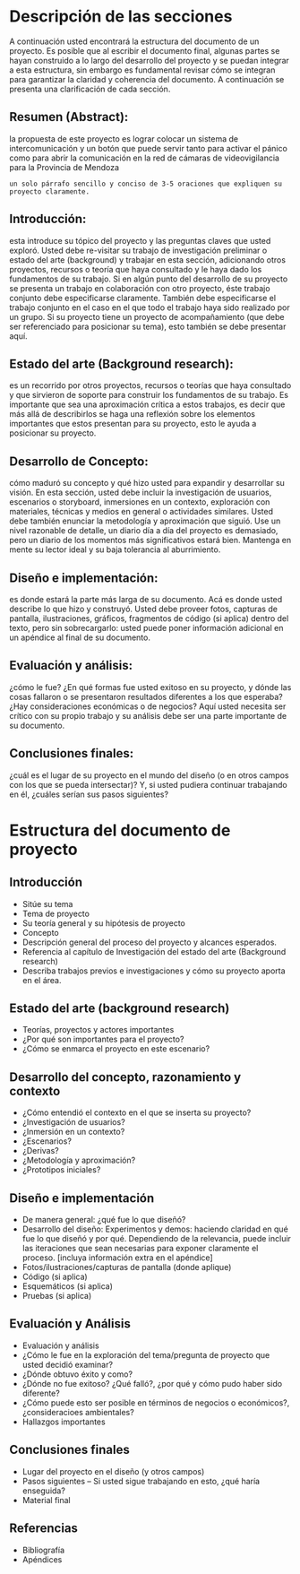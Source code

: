 # Descripción de las secciones

A continuación usted encontrará la estructura del documento de un proyecto. Es posible que al escribir el documento final, algunas partes se hayan construido a lo largo del desarrollo del proyecto y se puedan integrar a esta estructura, sin embargo es fundamental revisar cómo se integran para garantizar la claridad y coherencia del documento. A continuación se presenta una clarificación de cada sección.

## Resumen (Abstract):
la propuesta de este proyecto es lograr colocar un sistema de intercomunicación y un botón que puede servir tanto para activar el pánico como para abrir la comunicación en la red de cámaras de videovigilancia para la Provincia de Mendoza
~~~~~
un solo párrafo sencillo y conciso de 3-5 oraciones que expliquen su proyecto claramente.
~~~~~
## Introducción: 
esta introduce su tópico del proyecto y las preguntas claves que usted exploró. Usted debe re-visitar su trabajo de investigación preliminar o estado del arte (background) y trabajar en esta sección, adicionando otros proyectos, recursos o teoría que haya consultado y le haya dado los fundamentos de su trabajo. Si en algún punto del desarrollo de su proyecto se presenta un trabajo en colaboración con otro proyecto, éste trabajo conjunto debe especificarse claramente. También debe especificarse el trabajo conjunto en el caso en el que todo el trabajo haya sido realizado por un grupo. Si su proyecto tiene un proyecto de acompañamiento (que debe ser referenciado para posicionar su tema), esto también se debe presentar aquí.
## Estado del arte (Background research):
es un recorrido por otros proyectos, recursos o teorías que haya consultado y que sirvieron de soporte para construir los fundamentos de su trabajo. Es importante que sea una aproximación crítica a estos trabajos, es decir que más allá de describirlos se haga una reflexión sobre los elementos importantes que estos presentan para su proyecto, esto le ayuda a posicionar su proyecto.
## Desarrollo de Concepto: 
cómo maduró su concepto y qué hizo usted para expandir y desarrollar su visión. En esta sección, usted debe incluir la investigación de usuarios, escenarios o storyboard, inmersiones en un contexto, exploración con materiales, técnicas y medios en general o actividades similares. Usted debe también enunciar la metodología y aproximación que siguió. Use un nivel razonable de detalle, un diario día a día del proyecto es demasiado, pero un diario de los momentos más significativos estará bien. Mantenga en mente su lector ideal y su baja tolerancia al aburrimiento.
## Diseño e implementación: 
es donde estará la parte más larga de su documento. Acá es donde usted describe lo que hizo y construyó. Usted debe proveer fotos, capturas de pantalla, ilustraciones, gráficos, fragmentos de código (si aplica) dentro del texto, pero sin sobrecargarlo: usted puede poner información adicional en un apéndice al final de su documento.
## Evaluación y análisis: 
¿cómo le fue? ¿En qué formas fue usted exitoso en su proyecto, y dónde las cosas fallaron o se presentaron resultados diferentes a los que esperaba? ¿Hay consideraciones económicas o de negocios? Aquí usted necesita ser crítico con su propio trabajo y su análisis debe ser una parte importante de su documento.
## Conclusiones finales: 
¿cuál es el lugar de su proyecto en el mundo del diseño (o en otros campos con los que se pueda intersectar)? Y, si usted pudiera continuar trabajando en él, ¿cuáles serían sus pasos siguientes?


# Estructura del documento de proyecto
## Introducción

* Sitúe su tema
 * Tema de proyecto
 * Su teoría general y su hipótesis de proyecto
 * Concepto
* Descripción general del proceso del proyecto y alcances esperados.
* Referencia al capítulo de Investigación del estado del arte (Background research)
 * Describa trabajos previos e investigaciones y cómo su proyecto aporta en el área.
 ## Estado del arte (background research)

* Teorías, proyectos y actores importantes
 * ¿Por qué son importantes para el proyecto?
 * ¿Cómo se enmarca el proyecto en este escenario?
## Desarrollo del concepto, razonamiento y contexto

* ¿Cómo entendió el contexto en el que se inserta su proyecto?
 * ¿Investigación de usuarios?
 * ¿Inmersión en un contexto?
 * ¿Escenarios?
 * ¿Derivas?
 * ¿Metodología y aproximación?
 * ¿Prototipos iniciales?
## Diseño e implementación

* De manera general: ¿qué fue lo que diseñó?
* Desarrollo del diseño: Experimentos y demos: haciendo claridad en qué fue lo que diseñó y por qué. Dependiendo de la relevancia, puede incluir las iteraciones que sean necesarias para exponer claramente el proceso. [incluya información extra en el apéndice]
 * Fotos/ilustraciones/capturas de pantalla (donde aplique)
 * Código (si aplica)
 * Esquemáticos (si aplica)
 * Pruebas (si aplica)
 ## Evaluación y Análisis

* Evaluación y análisis
* ¿Cómo le fue en la exploración del tema/pregunta de proyecto que usted decidió examinar?
* ¿Dónde obtuvo éxito y como?
* ¿Dónde no fue exitoso? ¿Qué falló?, ¿por qué y cómo pudo haber sido diferente?
* ¿Cómo puede esto ser posible en términos de negocios o económicos?, ¿consideracioes ambientales?
* Hallazgos importantes
## Conclusiones finales

* Lugar del proyecto en el diseño (y otros campos)
* Pasos siguientes – Si usted sigue trabajando en esto, ¿qué haría enseguida?
* Material final

## Referencias
* Bibliografía
* Apéndices
